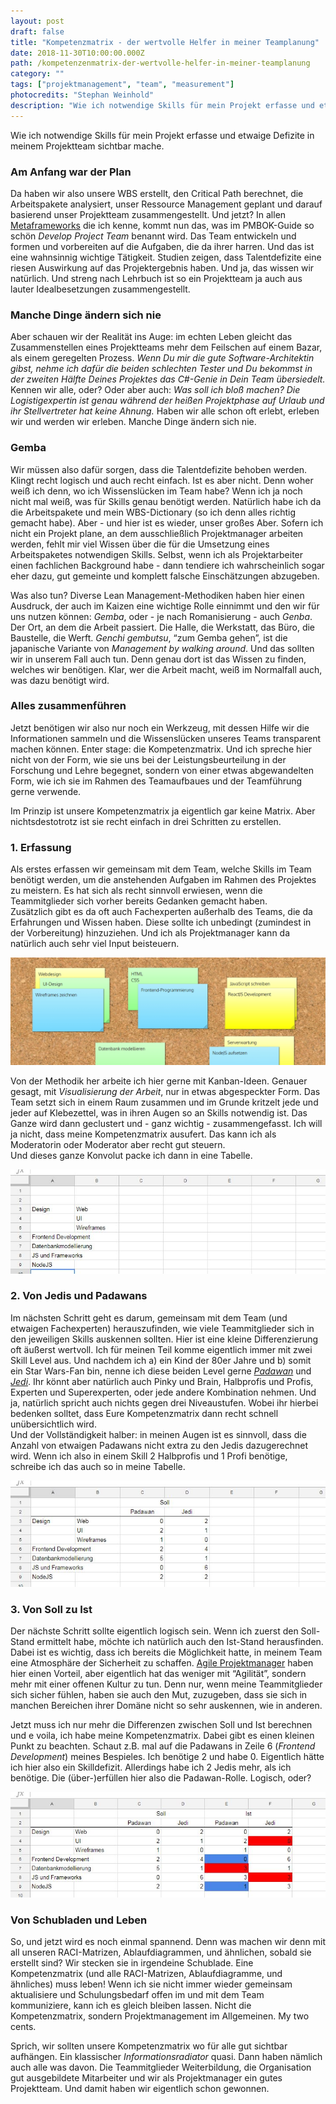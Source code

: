 ```yaml
---
layout: post
draft: false
title: "Kompetenzmatrix - der wertvolle Helfer in meiner Teamplanung" 
date: 2018-11-30T10:00:00.000Z
path: /kompetenzenmatrix-der-wertvolle-helfer-in-meiner-teamplanung
category: ""
tags: ["projektmanagement", "team", "measurement"]
photocredits: "Stephan Weinhold"
description: "Wie ich notwendige Skills für mein Projekt erfasse und etwaige Defizite in meinem Projektteam sichtbar mache."
---
```


Wie ich notwendige Skills für mein Projekt erfasse und etwaige Defizite in meinem Projektteam sichtbar mache.

### Am Anfang war der Plan

Da haben wir also unsere WBS erstellt, den Critical Path berechnet, die Arbeitspakete analysiert, unser Ressource Management geplant und darauf basierend unser Projektteam zusammengestellt. Und jetzt? In allen [Metaframeworks](/modernes-projektmanagement) die ich kenne, kommt nun das, was im PMBOK-Guide so schön _Develop Project Team_ benannt wird. Das Team entwickeln und formen und vorbereiten auf die Aufgaben, die da ihrer harren. Und das ist eine wahnsinnig wichtige Tätigkeit. Studien zeigen, dass Talentdefizite eine riesen Auswirkung auf das Projektergebnis haben. Und ja, das wissen wir natürlich. Und streng nach Lehrbuch ist so ein Projektteam ja auch aus lauter Idealbesetzungen zusammengestellt.

### Manche Dinge ändern sich nie

Aber schauen wir der Realität ins Auge: im echten Leben gleicht das Zusammenstellen eines Projektteams mehr dem Feilschen auf einem Bazar, als einem geregelten Prozess. _Wenn Du mir die gute Software-Architektin gibst, nehme ich dafür die beiden schlechten Tester und Du bekommst in der zweiten Hälfte Deines Projektes das C#-Genie in Dein Team übersiedelt._ Kennen wir alle, oder? Oder aber auch: _Was soll ich bloß machen? Die Logistigexpertin ist genau während der heißen Projektphase auf Urlaub und ihr Stellvertreter hat keine Ahnung._ Haben wir alle schon oft erlebt, erleben wir und werden wir erleben. Manche Dinge ändern sich nie.

### Gemba

Wir müssen also dafür sorgen, dass die Talentdefizite behoben werden. Klingt recht logisch und auch recht einfach. Ist es aber nicht. Denn woher weiß ich denn, wo ich Wissenslücken im Team habe? Wenn ich ja noch nicht mal weiß, was für Skills genau benötigt werden. Natürlich habe ich da die Arbeitspakete und mein WBS-Dictionary (so ich denn alles richtig gemacht habe). Aber - und hier ist es wieder, unser großes Aber. Sofern ich nicht ein Projekt plane, an dem ausschließlich Projektmanager arbeiten werden, fehlt mir viel Wissen über die für die Umsetzung eines Arbeitspaketes notwendigen Skills. Selbst, wenn ich als Projektarbeiter einen fachlichen Background habe - dann tendiere ich wahrscheinlich sogar eher dazu, gut gemeinte und komplett falsche Einschätzungen abzugeben.

Was also tun? Diverse Lean Management-Methodiken haben hier einen Ausdruck, der auch im Kaizen eine wichtige Rolle einnimmt und den wir für uns nutzen können: _Gemba_, oder - je nach Romanisierung - auch _Genba_. Der Ort, an dem die Arbeit passiert. Die Halle, die Werkstatt, das Büro, die Baustelle, die Werft. _Genchi gembutsu_, “zum Gemba gehen”, ist die japanische Variante von _Management by walking around_. Und das sollten wir in unserem Fall auch tun. Denn genau dort ist das Wissen zu finden, welches wir benötigen. Klar, wer die Arbeit macht, weiß im Normalfall auch, was dazu benötigt wird.

### Alles zusammenführen

Jetzt benötigen wir also nur noch ein Werkzeug, mit dessen Hilfe wir die Informationen sammeln und die Wissenslücken unseres Teams transparent machen können. Enter stage: die Kompetenzmatrix. Und ich spreche hier nicht von der Form, wie sie uns bei der Leistungsbeurteilung in der Forschung und Lehre begegnet, sondern von einer etwas abgewandelten Form, wie ich sie im Rahmen des Teamaufbaues und der Teamführung gerne verwende.

Im Prinzip ist unsere Kompetenzmatrix ja eigentlich gar keine Matrix. Aber nichtsdestotrotz ist sie recht einfach in drei Schritten zu erstellen.

### 1. Erfassung

Als erstes erfassen wir gemeinsam mit dem Team, welche Skills im Team benötigt werden, um die anstehenden Aufgaben im Rahmen des Projektes zu meistern. Es hat sich als recht sinnvoll erwiesen, wenn die Teammitglieder sich vorher bereits Gedanken gemacht haben.  
Zusätzlich gibt es da oft auch Fachexperten außerhalb des Teams, die da Erfahrungen und Wissen haben. Diese sollte ich unbedingt (zumindest in der Vorbereitung) hinzuziehen. Und ich als Projektmanager kann da natürlich auch sehr viel Input beisteuern.

![Kompetenzmatrix Brainstorming](./kompetenzmatrix-brainstorming.jpg)

Von der Methodik her arbeite ich hier gerne mit Kanban-Ideen. Genauer gesagt, mit _Visualisierung der Arbeit_, nur in etwas abgespeckter Form. Das Team setzt sich in einem Raum zusammen und im Grunde kritzelt jede und jeder auf Klebezettel, was in ihren Augen so an Skills notwendig ist. Das Ganze wird dann geclustert und - ganz wichtig - zusammengefasst. Ich will ja nicht, dass meine Kompetenzmatrix ausufert. Das kann ich als Moderatorin oder Moderator aber recht gut steuern.  
Und dieses ganze Konvolut packe ich dann in eine Tabelle.

![Kompetenzmatrix Cluster](./kompetenzmatrix-cluster.jpg)

### 2. Von Jedis und Padawans

Im nächsten Schritt geht es darum, gemeinsam mit dem Team (und etwaigen Fachexperten) herauszufinden, wie viele Teammitglieder sich in den jeweiligen Skills auskennen sollten. Hier ist eine kleine Differenzierung oft äußerst wertvoll. Ich für meinen Teil komme eigentlich immer mit zwei Skill Level aus. Und nachdem ich a) ein Kind der 80er Jahre und b) somit ein Star Wars-Fan bin, nenne ich diese beiden Level gerne [_Padawan_](https://en.wikipedia.org/wiki/Jedi#Padawan) und [_Jedi_](https://en.wikipedia.org/wiki/Jedi). Ihr könnt aber natürlich auch Pinky und Brain, Halbprofis und Profis, Experten und Superexperten, oder jede andere Kombination nehmen. Und ja, natürlich spricht auch nichts gegen drei Niveaustufen. Wobei ihr hierbei bedenken solltet, dass Eure Kompetenzmatrix dann recht schnell unübersichtlich wird.  
Und der Vollständigkeit halber: in meinen Augen ist es sinnvoll, dass die Anzahl von etwaigen Padawans nicht extra zu den Jedis dazugerechnet wird. Wenn ich also in einem Skill 2 Halbprofis und 1 Profi benötige, schreibe ich das auch so in meine Tabelle.

![Kompetenzmatrix Soll](./kompetenzmatrix-soll.jpg)

### 3. Von Soll zu Ist

Der nächste Schritt sollte eigentlich logisch sein. Wenn ich zuerst den Soll-Stand ermittelt habe, möchte ich natürlich auch den Ist-Stand herausfinden. Dabei ist es wichtig, dass ich bereits die Möglichkeit hatte, in meinem Team eine Atmosphäre der Sicherheit zu schaffen. [Agile Projektmanager](/fuehrungskraefte-und-die-umstellung-auf-agilitaet) haben hier einen Vorteil, aber eigentlich hat das weniger mit “Agilität”, sondern mehr mit einer offenen Kultur zu tun. Denn nur, wenn meine Teammitglieder sich sicher fühlen, haben sie auch den Mut, zuzugeben, dass sie sich in manchen Bereichen ihrer Domäne nicht so sehr auskennen, wie in anderen.

Jetzt muss ich nur mehr die Differenzen zwischen Soll und Ist berechnen und e voila, ich habe meine Kompetenzmatrix. Dabei gibt es einen kleinen Punkt zu beachten. Schaut z.B. mal auf die Padawans in Zeile 6 (_Frontend Development_) meines Bespieles. Ich benötige 2 und habe 0. Eigentlich hätte ich hier also ein Skilldefizit. Allerdings habe ich 2 Jedis mehr, als ich benötige. Die (über-)erfüllen hier also die Padawan-Rolle. Logisch, oder?

![Kompetenzmatrix Ist](./kompetenzmatrix-ist.jpg)

### Von Schubladen und Leben

So, und jetzt wird es noch einmal spannend. Denn was machen wir denn mit all unseren RACI-Matrizen, Ablaufdiagrammen, und ähnlichen, sobald sie erstellt sind? Wir stecken sie in irgendeine Schublade. Eine Kompetenzmatrix (und alle RACI-Matrizen, Ablaufdiagramme, und ähnliches) muss leben! Wenn ich sie nicht immer wieder gemeinsam aktualisiere und Schulungsbedarf offen im und mit dem Team kommuniziere, kann ich es gleich bleiben lassen. Nicht die Kompetenzmatrix, sondern Projektmanagement im Allgemeinen. My two cents.

Sprich, wir sollten unsere Kompetenzmatrix wo für alle gut sichtbar aufhängen. Ein klassischer _Informationsradiator_ quasi. Dann haben nämlich auch alle was davon. Die Teammitglieder Weiterbildung, die Organisation gut ausgebildete Mitarbeiter und wir als Projektmanager ein gutes Projektteam. Und damit haben wir eigentlich schon gewonnen.
